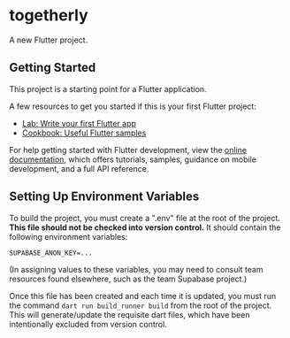 # togetherly

A new Flutter project.

## Getting Started

This project is a starting point for a Flutter application.

A few resources to get you started if this is your first Flutter project:

- [Lab: Write your first Flutter app](https://docs.flutter.dev/get-started/codelab)
- [Cookbook: Useful Flutter samples](https://docs.flutter.dev/cookbook)

For help getting started with Flutter development, view the
[online documentation](https://docs.flutter.dev/), which offers tutorials,
samples, guidance on mobile development, and a full API reference.

## Setting Up Environment Variables

To build the project, you must create a ".env" file at the root of the project.
**This file should not be checked into version control.**
It should contain the following environment variables:

```env
SUPABASE_ANON_KEY=...
```

(In assigning values to these variables, you may need to consult team resources
found elsewhere, such as the team Supabase project.)

Once this file has been created and each time it is updated, you must run the
command `dart run build_runner build` from the root of the project. This will
generate/update the requisite dart files, which have been intentionally excluded
from version control.
